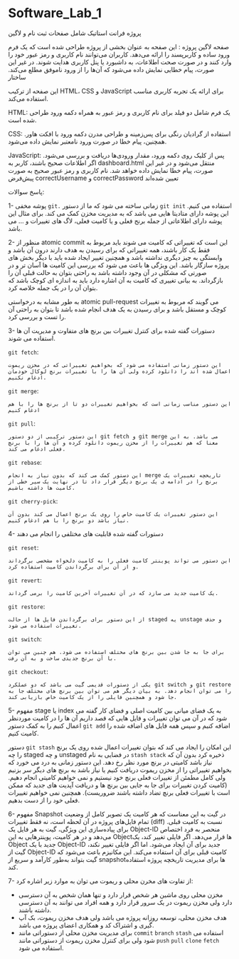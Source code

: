 # Software_Lab_1

پروژه فرانت استاتیک شامل صفحات ثبت نام و لاگین

صفحه لاگین پروژه :
این صفحه به عنوان بخشی از پروژه طراحی شده است که یک فرم ورود ساده و کاربرپسند را ارائه می‌دهد. کاربران می‌توانند نام کاربری و رمز عبور خود را وارد کنند و در صورت صحت اطلاعات، به داشبورد یا پنل کاربری هدایت شوند. در غیر این صورت، پیام خطایی نمایش داده می‌شود که آن‌ها را از ورود ناموفق مطلع می‌کند.
ساختار

این صفحه از ترکیب HTML، CSS و JavaScript برای ارائه یک تجربه کاربری مناسب استفاده می‌کند.

HTML: یک فرم شامل دو فیلد برای نام کاربری و رمز عبور به همراه دکمه ورود طراحی شده است.

CSS: استفاده از گرادیان رنگی برای پس‌زمینه و طراحی مدرن دکمه ورود با افکت هاور. همچنین، پیام خطا در صورت ورود نامعتبر نمایش داده می‌شود.

JavaScript: پس از کلیک روی دکمه ورود، مقدار ورودی‌ها دریافت و بررسی می‌شود. اگر اطلاعات صحیح باشند، کاربر به dashboard.html منتقل می‌شود و در غیر این صورت، پیام خطا نمایش داده خواهد شد. نام کاربری و رمز عبور صحیح به صورت پیش‌فرض correctUsername و correctPassword تعیین شده‌اند


پاسخ سوالات:

1- پوشه مخفی `git.` زمانی ساخته می شود که ما از دستور `git init` استفاده می کنیم.
این پوشه دارای متادیتا هایی می باشد که به مدیریت مخزن کمک می کند. برای مثال این پوشه دارای اطلاعاتی از جمله برنج فعلی و یا کامیت فعلی، لاگ های تغییرات  و ... می باشد.

2- منظور از atomic commit  این است که تغییراتی که کامیت می شوند باید مربوط به فقط یک کار باشند، همه تغییراتی که برای رسیدن به هدف دارند درون آن باشد و وابستگی به چیز دیگری نداشته باشد و همچنین تغییر ایجاد شده باید با دیگر بخش های پروژه سازگار باشد. این ویژگی ها باعث می شود که بررسی این کامیت ها آسان تر و در صورتی که مشکلی در آن وجود داشته باشد به راحتی بتوان به حالت قبلی آن را بازگرداند.
به بیانی تغییری که کامیت به آن اشاره دارد باید به اندازه ای کوچک باشد که بتوان آن را در یک جمله خلاصه کرد.

به طور مشابه به درخواستی atomic pull-request  می گویند که مربوط به تغییرات کوچک و مستقل باشد و برای رسیدن به یک هدف انجام شده باشد تا بتوان به راحتی آن را تست و بررسی کرد.

3- دستورات گفته شده برای کنترل تغییرات بین برنچ های متفاوت و مدیریت آن ها استفاده می شوند.

`git fetch`: 

    این دستور زمانی استفاده می شود که بخواهیم تغییراتی که در مخزن ریموت اعمال شده اند را دانلود کرده ولی آن ها را با تغییرات برنچ لوکال خودمان ادغام نکنیم. 

`git merge`: 

    این دستور مناسب زمانی است که بخواهیم تغییرات دو تا از برنچ ها را با هم ادغام کنیم

`git pull`: 

    این دستور ترکیبی از دو دستور git fetch و git merge می باشد. به این معنا که هم تغییرات را از مخزن ریموت دانلود کرده و آن ها را با برنچ فعلی ادغام می کند.

`git rebase`: 

    این دستور کمک می کند که بدون نیاز به انجام merge تاریخچه تغییرات یک برنچ را در ادامه ی یک برنچ دیگر قرار داد تا در نهایت یک سیر خطی از کامیت ها داشته باشیم.

`git cherry-pick`: 

    این دستور تغییرات یک کامیت خاص را روی یک برنچ اعمال می کند بدون آن نیاز باشد دو برنچ را با هم ادغام کنیم.

4- دستورات گفته شده قابلیت های مختلفی را انجام می دهند

`git reset`: 

    این دستور می تواند پوینتر کامیت فعلی را به کامیت دلخواه مشخصی برگرداند و از آن برای برگرداندن کامیت استفاده کرد.

`git revert`:

    یک کامیت جدید می سازد که در آن تغییرات آخرین کامیت را برمی گرداند.

`git restore`:

    از این دستور برای برگرداندن فایل ها از حالت staged یه unstage و حذف تغییرات استفاده می شود.

`git switch`:

    برای جا به جا شدن بین برنچ های مختلف استفاده می شود. هم چنین می توان با آن برنچ جدیدی ساخت و به آن رفت.

`git checkout`:

    یکی از دستورات قدیمی گیت می باشد که دو عملکرد git switch و git restore را می توان انجام دهد. به بیان دیگر هم می توان بین برنچ های مختلف جا به جا شود و همچنین فایلی را از یک کامیت خاص بازیابی کند.


5- مفهوم stage یا index به یک فضای میانی بین کامیت اصلی و فضای کار گفته می شود که در آن می توان تغییرات و فایل هایی که قصد داریم آن ها را در کامیت موردنظر اعمال کنیم را به کمک دستور `git add` اضافه کنیم و سپس همه فایل های اضافه شده را کامیت کنیم.

دستور `git stash` این امکان را ایجاد می کند که بتوان تغییرات اعمال شده روی یک برنچ را چه staged و چه unstaged در فضایی به نام `stash stack` ذخیره کرد بدون آن که نیاز باشد کامیتی در برنچ مورد نظر رخ دهد. این دستور زمانی به درد می خورد که بخواهیم تغییراتی را از مخزن ریموت دریافت کنیم یا نیاز باشد به برنچ های دیگر سر بزنیم ولی کامل مطمئن از تغییرات فعلی برنچ خود نیستیم و نمی خواهیم کامیتی انجام دهیم. (کامیت کردن تغییرات برای جا به جایی بین برنچ ها و دریافت آپدیت های جدید که ممکن است با تغییرات  فعلی برنچ تضاد داشته باشند ضروریست). همچنین نمی خواهیم تغییرات فعلی خود را از دست بدهیم.


6- مفهوم Snapshot در گیت به این معناست که هر کامیت یک تصویر کامل از وضعیت تمام فایل‌های پروژه در آن لحظه است، نه فقط تغییرات (diff) نسبت به کامیت قبلی. برای پیاده‌سازی این ویژگی، گیت به هر فایل یک Object-ID منحصر به فرد اختصاص می‌دهد و در هر کامیت، پوینترهایی به این Objectها قرار می‌دهد. اگر فایلی تغییر کند، یک Object جدید با یک Object-ID جدید برای آن ایجاد می‌شود. اما اگر فایلی تغییر نکند، گیت از Object-ID کامیت قبلی برای آن استفاده می‌کند. این مکانیزم باعث می‌شود که گیت بتواند به‌طور کارآمد و سریع از snapshotها برای مدیریت تاریخچه پروژه استفاده کند.


7- از تفاوت های مخرن محلی و ریموت می توان به موارد زیر اشاره کرد:

- مخزن محلی روی ماشین هر شخص قرار دارد و تنها همان شخص به آن دسترسی دارد ولی مخزن ریموت در یک سرور قرار دارد و همه افراد می توانند به آن دسترسی داشته باشند.
- هدف مخزن محلی، توسعه روزانه پروژه می باشد ولی هدف مخزن ریموت، بک آپ گیری و اشتراک کد و همکاری اعضای پروژه می باشد.
- برای مدیریت مخزن محلی از دستوراتی مانند `commit` `branch` `stash` استفاده می شود ولی برای کنترل مخزن ریموت از دستوراتی مانند `push` `pull` `clone` `fetch` استفاده می شود.
